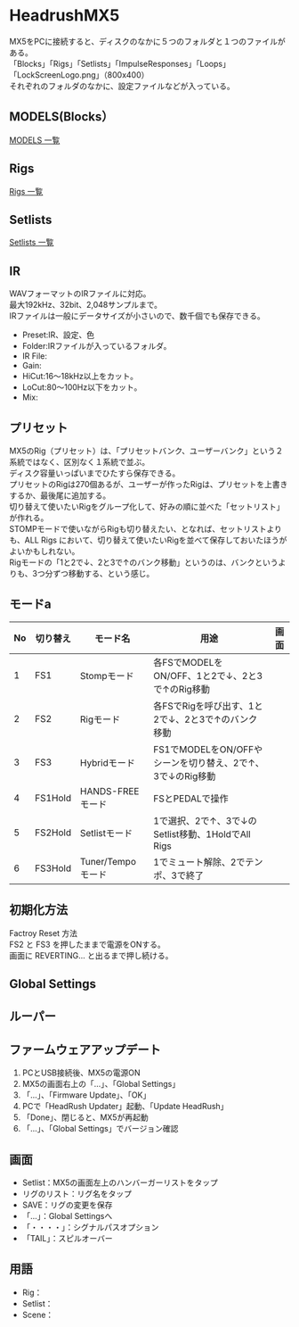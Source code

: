# HeadrushMX5
MX5をPCに接続すると、ディスクのなかに５つのフォルダと１つのファイルがある。  
「Blocks」「Rigs」「Setlists」「ImpulseResponses」「Loops」「LockScreenLogo.png」（800x400）  
それぞれのフォルダのなかに、設定ファイルなどが入っている。  

## MODELS(Blocks）
[MODELS 一覧](https://github.com/78tch/HeadrushMX5/blob/master/Models.md)  
  
## Rigs
[Rigs 一覧](https://github.com/78tch/HeadrushMX5/blob/master/Rigs.md)  
  
## Setlists
[Setlists 一覧](https://github.com/78tch/HeadrushMX5/blob/master/Setlists.md)  
  
## IR
WAVフォーマットのIRファイルに対応。  
最大192kHz、32bit、2,048サンプルまで。  
IRファイルは一般にデータサイズが小さいので、数千個でも保存できる。
- Preset:IR、設定、色
- Folder:IRファイルが入っているフォルダ。
- IR File:
- Gain:
- HiCut:16～18kHz以上をカット。
- LoCut:80～100Hz以下をカット。
- Mix:
  
## プリセット
MX5のRig（プリセット）は、「プリセットバンク、ユーザーバンク」という２系統ではなく、区別なく１系統で並ぶ。  
ディスク容量いっぱいまでひたすら保存できる。  
プリセットのRigは270個あるが、ユーザーが作ったRigは、プリセットを上書きするか、最後尾に追加する。  
切り替えて使いたいRigをグループ化して、好みの順に並べた「セットリスト」が作れる。  
STOMPモードで使いながらRigも切り替えたい、となれば、セットリストよりも、ALL Rigs において、切り替えて使いたいRigを並べて保存しておいたほうがよいかもしれない。  
Rigモードの「1と2で↓、2と3で↑のバンク移動」というのは、バンクというよりも、3つ分ずつ移動する、という感じ。  

  
## モードa
|No|切り替え|モード名|用途|画面|
|--|--|--|--|--|
|1|FS1|Stompモード|各FSでMODELをON/OFF、1と2で↓、2と3で↑のRig移動||
|2|FS2|Rigモード|各FSでRigを呼び出す、1と2で↓、2と3で↑のバンク移動||
|3|FS3|Hybridモード|FS1でMODELをON/OFFやシーンを切り替え、2で↑、3で↓のRig移動||
|4|FS1Hold|HANDS-FREEモード|FSとPEDALで操作||
|5|FS2Hold|Setlistモード|1で選択、2で↑、3で↓のSetlist移動、1HoldでAll Rigs||
|6|FS3Hold|Tuner/Tempoモード|1でミュート解除、2でテンポ、3で終了||
  
## 初期化方法
Factroy Reset 方法  
FS2 と FS3 を押したままで電源をONする。  
画面に REVERTING... と出るまで押し続ける。  
  
## Global Settings
  
## ルーパー

## ファームウェアアップデート
1. PCとUSB接続後、MX5の電源ON
2. MX5の画面右上の「…」、「Global Settings」
3. 「…」、「Firmware Update」、「OK」
4. PCで「HeadRush Updater」起動、「Update HeadRush」
5. 「Done」、閉じると、MX5が再起動
6. 「…」、「Global Settings」でバージョン確認

## 画面
- Setlist：MX5の画面左上のハンバーガーリストをタップ
- リグのリスト：リグ名をタップ
- SAVE：リグの変更を保存
- 「…」：Global Settingsへ
- 「・・・・」：シグナルパスオプション
- 「TAIL」：スピルオーバー

## 用語
- Rig：
- Setlist：
- Scene：